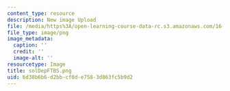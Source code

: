 ```yaml
---
content_type: resource
description: New image Upload
file: /media/https%3A/open-learning-course-data-rc.s3.amazonaws.com/16-90-computational-methods-in-aerospace-engineering-spring-2014/6d38b6b6d2bbcf0de7583d863fc5b9d2_solDepFTBS.png
file_type: image/png
image_metadata:
  caption: ''
  credit: ''
  image-alt: ''
resourcetype: Image
title: solDepFTBS.png
uid: 6d38b6b6-d2bb-cf0d-e758-3d863fc5b9d2
---
```

